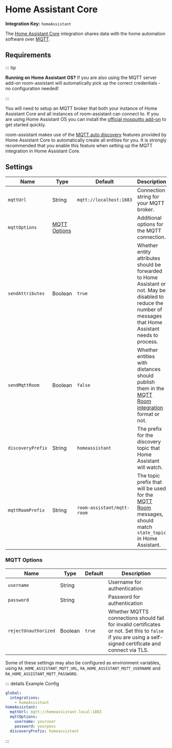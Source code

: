 # Home Assistant Core

**Integration Key:** `homeAssistant`

The [Home Assistant Core](https://www.home-assistant.io) integration shares data with the home automation software over [MQTT](https://www.home-assistant.io/integrations/mqtt/).

## Requirements

::: tip

**Running on Home Assistant OS?** If you are also using the MQTT server add-on room-assistant will automatically pick up the correct credentials - no configuration needed!

:::

You will need to setup an MQTT broker that both your instance of Home Assistant Core and all instances of room-assistant can connect to. If you are using Home Assistant OS you can install the [official mosquitto add-on](https://github.com/home-assistant/hassio-addons/tree/master/mosquitto) to get started quickly.

room-assistant makes use of the [MQTT auto discovery](https://www.home-assistant.io/docs/mqtt/discovery/) features provided by Home Assistant Core to automatically create all entities for you. It is strongly recommended that you enable this feature when setting up the MQTT integration in Home Assistant Core.

## Settings

| Name              | Type                          | Default                    | Description                                                  |
| ----------------- | ----------------------------- | -------------------------- | ------------------------------------------------------------ |
| `mqttUrl`         | String                        | `mqtt://localhost:1883`    | Connection string for your MQTT broker.                      |
| `mqttOptions`     | [MQTT Options](#mqtt-options) |                            | Additional options for the MQTT connection.                  |
| `sendAttributes`  | Boolean                       | `true`                     | Whether entity attributes should be forwarded to Home Assistant or not. May be disabled to reduce the number of messages that Home Assistant needs to process. |
| `sendMqttRoom`    | Boolean                       | `false`                    | Whether entities with distances should publish them in the [MQTT Room integration](https://www.home-assistant.io/integrations/mqtt_room/) format or not. |
| `discoveryPrefix` | String                        | `homeassistant`            | The prefix for the discovery topic that Home Assistant will watch. |
| `mqttRoomPrefix`  | String                        | `room-assistant/mqtt-room` | The topic prefix that will be used for the [MQTT Room](https://www.home-assistant.io/integrations/mqtt_room/) messages, should match `state_topic` in Home Assistant. |

### MQTT Options

| Name                 | Type    | Default | Description                                                  |
| -------------------- | ------- | ------- | ------------------------------------------------------------ |
| `username`           | String  |         | Username for authentication                                  |
| `password`           | String  |         | Password for authentication                                  |
| `rejectUnauthorized` | Boolean | `true`  | Whether MQTTS connections should fail for invalid certificates or not. Set this to `false` if you are using a self-signed certificate and connect via TLS. |

Some of these settings may also be configured as environment variables, using `RA_HOME_ASSISTANT_MQTT_URL`, `RA_HOME_ASSISTANT_MQTT_USERNAME` and `RA_HOME_ASSISTANT_MQTT_PASSWORD`.

::: details Example Config

```yaml
global:
  integrations:
    - homeAssistant
homeAssistant:
  mqttUrl: mqtt://homeassistant.local:1883
  mqttOptions:
    username: youruser
    password: yourpass
  discoveryPrefix: homeassistant
```

:::